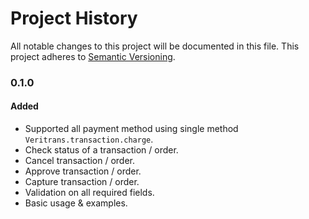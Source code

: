 Project History
===============

All notable changes to this project will be documented in this file. This project adheres to [Semantic Versioning](http://semver.org/).

### 0.1.0

#### Added
* Supported all payment method using single method `Veritrans.transaction.charge`.
* Check status of a transaction / order.
* Cancel transaction / order.
* Approve transaction / order.
* Capture transaction / order.
* Validation on all required fields.
* Basic usage & examples.